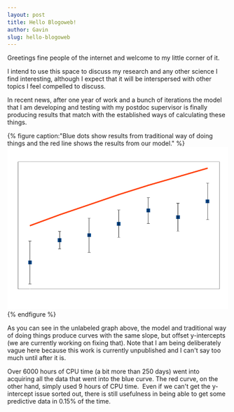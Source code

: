 ```yaml
---
layout: post
title: Hello Blogoweb!
author: Gavin
slug: hello-blogoweb
---
```


Greetings fine people of the internet and welcome to my little corner
of it.
<!--more-->

I intend to use this space to discuss my research and any other science
I find interesting, although I expect that it will be interspersed with
other topics I feel compelled to discuss.

In recent news, after one year of work and a bunch of iterations the
model that I am developing and testing with my postdoc supervisor is
finally producing results that match with the established ways of
calculating these things.

{% figure caption:"Blue dots show results from traditional way of doing things and the red
line shows the results from our model." %}
![A vague graph](/assets/VagueGraph-Sept17.png)
{% endfigure %}

As you can see in the unlabeled graph above, the model and traditional
way of doing things produce curves with the same slope, but offset
y-intercepts (we are currently working on fixing that). Note that I am
being deliberately vague here because this work is currently unpublished
and I can't say too much until after it is.

Over 6000 hours of CPU time (a bit more than 250 days) went into
acquiring all the data that went into the blue curve. The red curve, on
the other hand, simply used 9 hours of CPU time.  Even if we can't get
the y-intercept issue sorted out, there is still usefulness in being
able to get some predictive data in 0.15% of the time.

